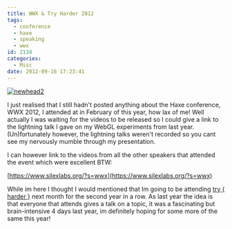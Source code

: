 ```yaml
---
title: WWX & Try Harder 2012
tags:
  - conference
  - haxe
  - speaking
  - wwx
id: 2134
categories:
  - Misc
date: 2012-09-16 17:23:41
---
```


[![](https://mikecann.co.uk/wp-content/uploads/2012/09/newhead2.jpg "newhead2")](https://mikecann.co.uk/wp-content/uploads/2012/09/newhead2.jpg)

I just realised that I still hadn't posted anything about the Haxe conference, WWX 2012, I attended at in February of this year, how lax of me! Well actually I was waiting for the videos to be released so I could give a link to the lightning talk I gave on my WebGL experiments from last year. (Un)fortunately however, the lightning talks weren't recorded so you cant see my nervously mumble through my presentation.

I can however link to the videos from all the other speakers that attended the event which were excellent BTW:

[https://www.silexlabs.org/?s=wwx](https://www.silexlabs.org/?s=wwx)

While im here I thought I would mentioned that Im going to be attending [try { harder }](https://www.google.co.uk/url?sa=t&amp;rct=j&amp;q=&amp;esrc=s&amp;source=web&amp;cd=1&amp;cad=rja&amp;ved=0CCMQFjAA&amp;url=http%3A%2F%2Fwww.tryharder.org.uk%2F&amp;ei=2wpWUPeGFqfB0QXV5oHwBg&amp;usg=AFQjCNGz0LUP7Mer7fYTgkEE-5122mLnWA) next month for the second year in a row. As last year the idea is that everyone that attends gives a talk on a topic, it was a fascinating but brain-intensive 4 days last year, im definitely hoping for some more of the same this year!